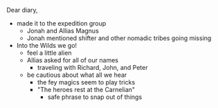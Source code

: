 Dear diary,

- made it to the expedition group
  - Jonah and Allias Magnus
  - Jonah mentioned shifter and other nomadic tribes going missing
- Into the Wilds we go!
  - feel a little alien
  - Allias asked for all of our names
    - traveling with Richard, John, and Peter
  - be cautious about what all we hear
    - the fey magics seem to play tricks
    - "The heroes rest at the Carnelian"
      - safe phrase to snap out of things
